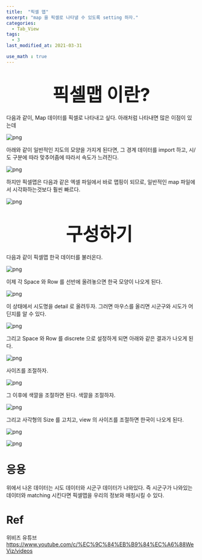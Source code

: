 ```yaml
---
title:  "픽셀 맵"
excerpt: "map 을 픽셀로 나타낼 수 있도록 setting 하자."
categories:
  - Tab_View
tags:
  - 3
last_modified_at: 2021-03-31

use_math : true
---
```


# <center><font size="18"> 픽셀맵 이란? </font></center>

다음과 같이, Map 데이터를 픽셀로 나타내고 싶다.  아래처럼 나타내면 많은 이점이 있는데

![png](/assets/images/Tab_Vis/2_1.PNG)

아래와 같이 일반적인 지도의 모양을 가지게 된다면, 그 경계 데이터를 import 하고, 시/도 구분에 따라 맞추어줌에 따라서 속도가 느려진다.

![png](/assets/images/Tab_Vis/2_3.PNG)

하지만 픽셀맵은 다음과 같은 엑셀 파일에서 바로 맵핑이 되므로, 일반적인 map 파일에서 시각화하는것보다 훨씬 빠르다.

![png](/assets/images/Tab_Vis/2_2.PNG)



# <center><font size="18"> 구성하기 </font></center>

다음과 같이 픽셀맵 한국 데이터를 불러온다. 

![png](/assets/images/Tab_Vis/2_4.PNG)

이제 각 Space 와 Row 를 선반에 올려놓으면 한국 모양이 나오게 된다.

![png](/assets/images/Tab_Vis/2_5.PNG)

이 상태에서 시도명을 detail 로 올려두자. 그러면 마우스를 올리면 시군구와 시도가 어딘지를 알 수 있다.

![png](/assets/images/Tab_Vis/2_6.PNG)

그리고 Space 와 Row 를 discrete 으로 설정하게 되면 아래와 같은 결과가 나오게 된다. 

![png](/assets/images/Tab_Vis/2_7.PNG)

사이즈를 조절하자.

![png](/assets/images/Tab_Vis/2_8.PNG)

그 이후에 색깔을 조절하면 된다. 색깔을 조절하자. 

![png](/assets/images/Tab_Vis/2_12.PNG)

그리고 사각형의 Size 를 고치고, view 의 사이즈를 조절하면 한국이 나오게 된다. 

![png](/assets/images/Tab_Vis/2_14.PNG)

![png](/assets/images/Tab_Vis/2_15.PNG)



# 응용

위에서 나온 데이터는 시도 데이터와 시군구 데이터가 나와있다. 즉 시군구가 나와있는 데이터와 matching 시킨다면 픽셀맵을 우리의 정보와 매칭시킬 수 있다. 



# Ref

위비즈 유튜브 https://www.youtube.com/c/%EC%9C%84%EB%B9%84%EC%A6%88WeViz/videos